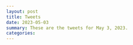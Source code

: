 ```yaml
---
layout: post
title: Tweets
date: 2023-05-03
summary: These are the tweets for May 3, 2023.
categories:
---
```


